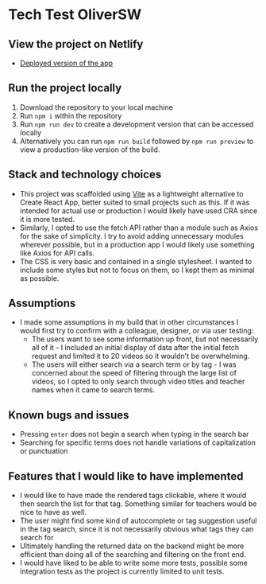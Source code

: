# Tech Test OliverSW

## View the project on Netlify

- [Deployed version of the app](https://eloquent-lovelace-120bcb.netlify.app/)

## Run the project locally

1. Download the repository to your local machine
2. Run `npm i` within the repository
3. Run `npm run dev` to create a development version that can be accessed locally
4. Alternatively you can run `npm run build` followed by `npm run preview` to view a production-like version of the build.

## Stack and technology choices

- This project was scaffolded using [Vite](https://vitejs.dev/) as a lightweight alternative to Create React App, better suited to small projects such as this. If it was intended for actual use or production I would likely have used CRA since it is more tested.
- Similarly, I opted to use the fetch API rather than a module such as Axios for the sake of simplicity. I try to avoid adding unnecessary modules wherever possible, but in a production app I would likely use something like Axios for API calls.
- The CSS is very basic and contained in a single stylesheet. I wanted to include some styles but not to focus on them, so I kept them as minimal as possible.

## Assumptions

- I made some assumptions in my build that in other circumstances I would first try to confirm with a colleague, designer, or via user testing:
  - The users want to see some information up front, but not necessarily all of it - I included an initial display of data after the initial fetch request and limited it to 20 videos so it wouldn't be overwhelming.
  - The users will either search via a search term or by tag - I was concerned about the speed of filtering through the large list of videos, so I opted to only search through video titles and teacher names when it came to search terms.

## Known bugs and issues

- Pressing `enter` does not begin a search when typing in the search bar
- Searching for specific terms does not handle variations of capitalization or punctuation

## Features that I would like to have implemented

- I would like to have made the rendered tags clickable, where it would then search the list for that tag. Something similar for teachers would be nice to have as well.
- The user might find some kind of autocomplete or tag suggestion useful in the tag search, since it is not necessarily obvious what tags they can search for
- Ultimately handling the returned data on the backend might be more efficient than doing all of the searching and filtering on the front end.
- I would have liked to be able to write some more tests, possible some integration tests as the project is currently limited to unit tests.
